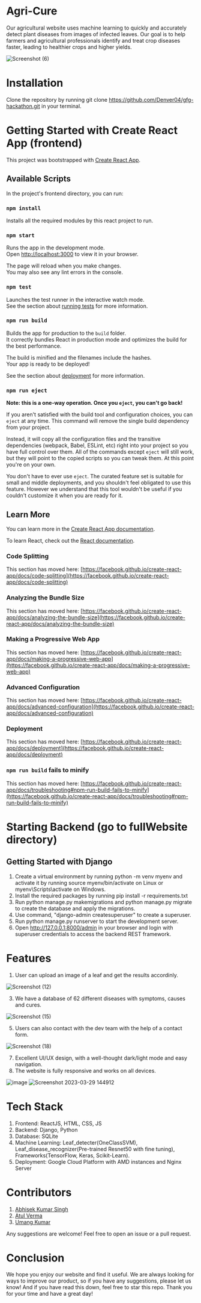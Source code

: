 # Agri-Cure
Our agricultural website uses machine learning to quickly and accurately detect plant diseases from images of infected leaves. Our goal is to help farmers and agricultural professionals identify and treat crop diseases faster, leading to healthier crops and higher yields.

![Screenshot (6)](https://user-images.githubusercontent.com/76547661/228484725-6577454f-f3ef-4cb0-9e95-8e349f4dbb57.png)


# Installation
Clone the repository by running git clone https://github.com/Denver04/gfg-hackathon.git in your terminal.


# Getting Started with Create React App (frontend)

This project was bootstrapped with [Create React App](https://github.com/facebook/create-react-app).

## Available Scripts

In the project's frontend directory, you can run:

### `npm install`

Installs all the required modules by this react project to run.

### `npm start`

Runs the app in the development mode.\
Open [http://localhost:3000](http://localhost:3000) to view it in your browser.

The page will reload when you make changes.\
You may also see any lint errors in the console.

### `npm test`

Launches the test runner in the interactive watch mode.\
See the section about [running tests](https://facebook.github.io/create-react-app/docs/running-tests) for more information.

### `npm run build`

Builds the app for production to the `build` folder.\
It correctly bundles React in production mode and optimizes the build for the best performance.

The build is minified and the filenames include the hashes.\
Your app is ready to be deployed!

See the section about [deployment](https://facebook.github.io/create-react-app/docs/deployment) for more information.

### `npm run eject`

**Note: this is a one-way operation. Once you `eject`, you can't go back!**

If you aren't satisfied with the build tool and configuration choices, you can `eject` at any time. This command will remove the single build dependency from your project.

Instead, it will copy all the configuration files and the transitive dependencies (webpack, Babel, ESLint, etc) right into your project so you have full control over them. All of the commands except `eject` will still work, but they will point to the copied scripts so you can tweak them. At this point you're on your own.

You don't have to ever use `eject`. The curated feature set is suitable for small and middle deployments, and you shouldn't feel obligated to use this feature. However we understand that this tool wouldn't be useful if you couldn't customize it when you are ready for it.

## Learn More

You can learn more in the [Create React App documentation](https://facebook.github.io/create-react-app/docs/getting-started).

To learn React, check out the [React documentation](https://reactjs.org/).

### Code Splitting

This section has moved here: [https://facebook.github.io/create-react-app/docs/code-splitting](https://facebook.github.io/create-react-app/docs/code-splitting)

### Analyzing the Bundle Size

This section has moved here: [https://facebook.github.io/create-react-app/docs/analyzing-the-bundle-size](https://facebook.github.io/create-react-app/docs/analyzing-the-bundle-size)

### Making a Progressive Web App

This section has moved here: [https://facebook.github.io/create-react-app/docs/making-a-progressive-web-app](https://facebook.github.io/create-react-app/docs/making-a-progressive-web-app)

### Advanced Configuration

This section has moved here: [https://facebook.github.io/create-react-app/docs/advanced-configuration](https://facebook.github.io/create-react-app/docs/advanced-configuration)

### Deployment

This section has moved here: [https://facebook.github.io/create-react-app/docs/deployment](https://facebook.github.io/create-react-app/docs/deployment)

### `npm run build` fails to minify

This section has moved here: [https://facebook.github.io/create-react-app/docs/troubleshooting#npm-run-build-fails-to-minify](https://facebook.github.io/create-react-app/docs/troubleshooting#npm-run-build-fails-to-minify)


# Starting Backend (go to fullWebsite directory)

## Getting Started with Django
1. Create a virtual environment by running python -m venv myenv and activate it by running source myenv/bin/activate on Linux or myenv\Scripts\activate on Windows.
2. Install the required packages by running pip install -r requirements.txt
3. Run python manage.py makemigrations and python manage.py migrate to create the database and apply the migrations.
4. Use command, "django-admin createsuperuser" to create a superuser.
5. Run python manage.py runserver to start the development server.
6. Open http://127.0.0.1:8000/admin in your browser and login with superuser credentials to access the backend REST framework.

# Features
1. User can upload an image of a leaf and get the results accordinly.

![Screenshot (12)](https://user-images.githubusercontent.com/76547661/228485459-2b102872-49e6-40b2-9a9e-b2e33229734e.png)

3. We have a database of 62 different diseases with symptoms, causes and cures.

![Screenshot (15)](https://user-images.githubusercontent.com/76547661/228485911-4798755b-8dca-487c-8d4d-b66de586cca5.png)

5. Users can also contact with the dev team with the help of a contact form.

![Screenshot (18)](https://user-images.githubusercontent.com/76547661/228486275-1f369010-51ff-40ce-ab0f-089583345a7a.png)

7. Excellent UI/UX design, with a well-thought dark/light mode and easy navigation.
8. The website is fully responsive and works on all devices.

![image](https://user-images.githubusercontent.com/76547661/228486735-0d6d38c9-eaff-43c8-9c66-6deb43a7e649.png)   ![Screenshot 2023-03-29 144912](https://user-images.githubusercontent.com/76547661/228490050-07b61361-2083-4270-aaf8-ddf34202fb87.png)



# Tech Stack
1. Frontend: ReactJS, HTML, CSS, JS
2. Backend: Django, Python
3. Database: SQLite
4. Machine Learning: Leaf_detecter(OneClassSVM), Leaf_disease_recognizer(Pre-trained Resnet50 with fine tuning), Frameworks(TensorFlow, Keras, Scikit-Learn).
5. Deployment: Google Cloud Platform with AMD instances and Nginx Server


# Contributors
1. [Abhisek Kumar Singh](https://github.com/Denver04)
2. [Atul Verma](https://github.com/flashzzz)
3. [Umang Kumar](https://github.com/Umang-Kumar)

Any suggestions are welcome! Feel free to open an issue or a pull request.

# Conclusion
We hope you enjoy our website and find it useful. We are always looking for ways to improve our product, so if you have any suggestions, please let us know! And if you have read this down, feel free to star this repo. Thank you for your time and have a great day!
